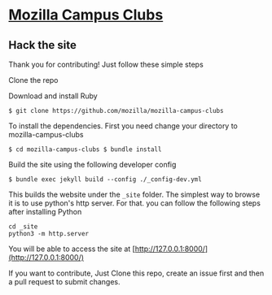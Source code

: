# [Mozilla Campus Clubs](https://campus.mozilla.community/)

## Hack the site

Thank you for contributing! Just follow these simple steps

Clone the repo

Download and install Ruby

``$ git clone https://github.com/mozilla/mozilla-campus-clubs``

To install the dependencies. First you need change your directory to mozilla-campus-clubs

``$ cd mozilla-campus-clubs
  $ bundle install``

Build the site using the following developer config

``$ bundle exec jekyll build --config ./_config-dev.yml``

This builds the website under the `_site` folder. The simplest way to browse it is to use python's http server. For that. you can follow the following steps after installing Python

```
cd _site
python3 -m http.server
```

You will be able to access the site at [http://127.0.0.1:8000/](http://127.0.0.1:8000/)

If you want to contribute, Just Clone this repo, create an issue first and then a pull request to submit changes.
